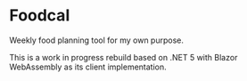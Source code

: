 # Foodcal

Weekly food planning tool for my own purpose.

This is a work in progress rebuild based on .NET 5 with Blazor WebAssembly as its client implementation.